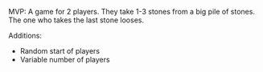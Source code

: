 MVP:
A game for 2 players. They take 1-3 stones from a big pile of stones. The one who takes the last stone looses.

Additions:
- Random start of players
- Variable number of players
